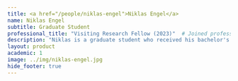 ```yaml
---
title: <a href="/people/niklas-engel">Niklas Engel</a>
name: Niklas Engel
subtitle: Graduate Student
professional_title: "Visiting Research Fellow (2023)"  # Joined professional titles
description: "Niklas is a graduate student who received his bachelor's degree in Molecular Biotechnology, with a major in Bioinformatics, from Ruprecht-Karls University in Heidelberg. During his undergraduate research, Niklas focused on using machine learning to gather in-depth information from telomere length on the T-cell response to immunotherapy. Niklas's passion for bioinformatics led him to carry out part of his research at Harvard Medical School, where he currently works on mutation variant calling from ATAC-seq data."
layout: product
academic: 1
image: ../img/niklas-engel.jpg
hide_footer: true
---
```

